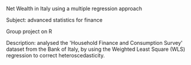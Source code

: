 Net Wealth in Italy using a multiple regression approach

Subject: advanced statistics for finance

Group project on R

Description: analysed the 'Household Finance and Consumption Survey' dataset from the Bank of Italy, by using the Weighted Least Square (WLS) regression to correct heteroscedasticity.
